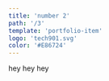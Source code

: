 ```yaml
---
title: 'number 2'
path: '/3'
template: 'portfolio-item'
logo: 'tech901.svg'
color: '#E86724'
---
```


hey hey hey 